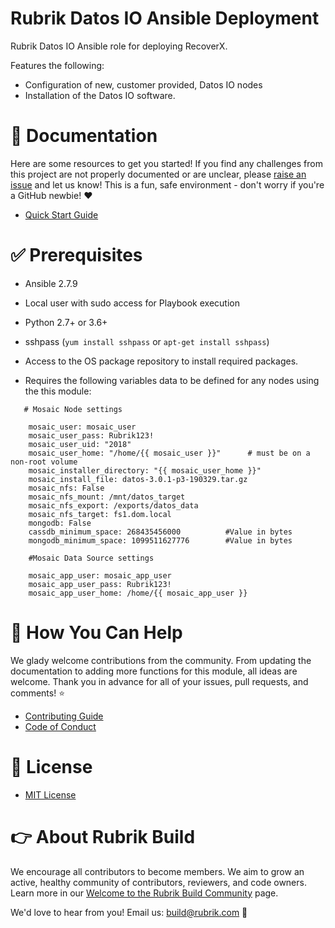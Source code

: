 # Rubrik Datos IO Ansible Deployment

Rubrik Datos IO Ansible role for deploying RecoverX.

Features the following:

* Configuration of new, customer provided, Datos IO nodes
* Installation of the Datos IO software.

# :blue_book: Documentation

Here are some resources to get you started! If you find any challenges from this project are not properly documented or are unclear, please [raise an issue](https://github.com/rubrikinc/mosaic-ansible-installer/issues/new/choose) and let us know! This is a fun, safe environment - don't worry if you're a GitHub newbie! :heart:

* [Quick Start Guide](docs/quick-start.md)

# :white_check_mark: Prerequisites

* Ansible 2.7.9
* Local user with sudo access for Playbook execution
* Python 2.7+ or 3.6+
* sshpass (`yum install sshpass` or `apt-get install sshpass`)
* Access to the OS package repository to install required packages.
  
* Requires the following variables data to be defined for any nodes using the this module:

```text
   # Mosaic Node settings

    mosaic_user: mosaic_user
    mosaic_user_pass: Rubrik123!
    mosaic_user_uid: "2018"
    mosaic_user_home: "/home/{{ mosaic_user }}"      # must be on a non-root volume
    mosaic_installer_directory: "{{ mosaic_user_home }}"
    mosaic_install_file: datos-3.0.1-p3-190329.tar.gz
    mosaic_nfs: False
    mosaic_nfs_mount: /mnt/datos_target
    mosaic_nfs_export: /exports/datos_data
    mosaic_nfs_target: fs1.dom.local
    mongodb: False
    cassdb_minimum_space: 268435456000          #Value in bytes
    mongodb_minimum_space: 1099511627776        #Value in bytes

    #Mosaic Data Source settings

    mosaic_app_user: mosaic_app_user
    mosaic_app_user_pass: Rubrik123!
    mosaic_app_user_home: /home/{{ mosaic_app_user }}
```

# :muscle: How You Can Help

We glady welcome contributions from the community. From updating the documentation to adding more functions for this module, all ideas are welcome. Thank you in advance for all of your issues, pull requests, and comments! :star:

* [Contributing Guide](CONTRIBUTING.md)
* [Code of Conduct](CODE_OF_CONDUCT.md)

# :pushpin: License

* [MIT License](LICENSE)

# :point_right: About Rubrik Build

We encourage all contributors to become members. We aim to grow an active, healthy community of contributors, reviewers, and code owners. Learn more in our [Welcome to the Rubrik Build Community](https://github.com/rubrikinc/welcome-to-rubrik-build) page.

We'd love to hear from you! Email us: build@rubrik.com :love_letter:

